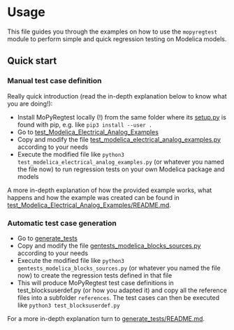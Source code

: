 # Usage
This file guides you through the examples on how to use the `mopyregtest` module to perform simple and quick regression 
testing on Modelica models. 

## Quick start

### Manual test case definition
Really quick introduction (read the in-depth explanation below to know what you are doing!): 
* Install MoPyRegtest locally (!) from the same folder where its [setup.py](/setup.py) is found with pip, e.g. like `pip3 install --user .`
* Go to [test_Modelica_Electrical_Analog_Examples](/examples/test_Modelica_Electrical_Analog_Examples)
* Copy and modify the file [test_modelica_electrical_analog_examples.py](/examples/test_Modelica_Electrical_Analog_Examples/test_modelica_electrical_analog_examples.py) according to your needs
* Execute the modified file like `python3 test_modelica_electrical_analog_examples.py`
  (or whatever you named the file now) to run regression tests on your own Modelica package and models

A more in-depth explanation of how the provided example works, what happens and how the example was created 
can be found in 
[test_Modelica_Electrical_Analog_Examples/README.md](/examples/test_Modelica_Electrical_Analog_Examples/README.md).

### Automatic test case generation
* Go to [generate_tests](/examples/generate_tests)
* Copy and modify the file [gentests_modelica_blocks_sources.py](/examples/generate_tests/gentests_modelica_blocks_sources.py) according to your needs
* Execute the modified file like `python3 gentests_modelica_blocks_sources.py` (or whatever you named the file now) 
  to create the regression tests defined in that file
* This will produce MoPyRegtest test case definitions in test_blocksuserdef.py (or how you adapted it) and copy all
  the reference files into a subfolder `references`. The test cases can then be executed 
  like `python3 test_blocksuserdef.py`

For a more in-depth explanation turn to
[generate_tests/README.md](/examples/generate_tests/README.md).

